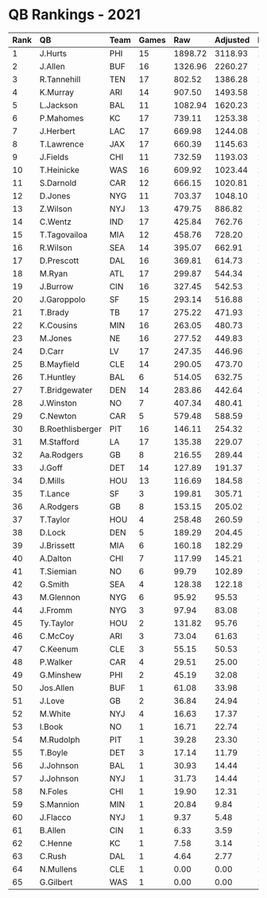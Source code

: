 # QB Rankings - 2021

| Rank | QB               | Team | Games | Raw     | Adjusted | Difficulty | Avg/Game | Normalized |
| :----| :----------------| :----| :-----| :-------| :--------| :----------| :--------| :----------|
| 1    | J.Hurts          | PHI  | 15    | 1898.72 | 3118.93  | 1.000      | 207.93   | 128.26     |
| 2    | J.Allen          | BUF  | 16    | 1326.96 | 2260.27  | 1.000      | 141.27   | 104.82     |
| 3    | R.Tannehill      | TEN  | 17    | 802.52  | 1386.28  | 1.000      | 81.55    | 79.55      |
| 4    | K.Murray         | ARI  | 14    | 907.50  | 1493.58  | 1.000      | 106.68   | 79.41      |
| 5    | L.Jackson        | BAL  | 11    | 1082.94 | 1620.23  | 1.000      | 147.29   | 78.78      |
| 6    | P.Mahomes        | KC   | 17    | 739.11  | 1253.38  | 1.000      | 73.73    | 75.45      |
| 7    | J.Herbert        | LAC  | 17    | 669.98  | 1244.08  | 1.000      | 73.18    | 75.16      |
| 8    | T.Lawrence       | JAX  | 17    | 660.39  | 1145.63  | 1.000      | 67.39    | 72.13      |
| 9    | J.Fields         | CHI  | 11    | 732.59  | 1193.03  | 1.000      | 108.46   | 67.71      |
| 10   | T.Heinicke       | WAS  | 16    | 609.92  | 1023.44  | 1.000      | 63.97    | 67.61      |
| 11   | S.Darnold        | CAR  | 12    | 666.15  | 1020.81  | 1.000      | 85.07    | 64.19      |
| 12   | D.Jones          | NYG  | 11    | 703.37  | 1048.10  | 1.000      | 95.28    | 63.96      |
| 13   | Z.Wilson         | NYJ  | 13    | 479.75  | 886.82   | 1.000      | 68.22    | 61.37      |
| 14   | C.Wentz          | IND  | 17    | 425.84  | 762.76   | 1.000      | 44.87    | 60.33      |
| 15   | T.Tagovailoa     | MIA  | 12    | 458.76  | 728.20   | 1.000      | 60.68    | 56.34      |
| 16   | R.Wilson         | SEA  | 14    | 395.07  | 662.91   | 1.000      | 47.35    | 55.72      |
| 17   | D.Prescott       | DAL  | 16    | 369.81  | 614.73   | 1.000      | 38.42    | 55.31      |
| 18   | M.Ryan           | ATL  | 17    | 299.87  | 544.34   | 1.000      | 32.02    | 53.59      |
| 19   | J.Burrow         | CIN  | 16    | 327.45  | 542.53   | 1.000      | 33.91    | 53.14      |
| 20   | J.Garoppolo      | SF   | 15    | 293.14  | 516.88   | 1.000      | 34.46    | 51.97      |
| 21   | T.Brady          | TB   | 17    | 275.22  | 471.93   | 1.000      | 27.76    | 51.36      |
| 22   | K.Cousins        | MIN  | 16    | 263.05  | 480.73   | 1.000      | 30.05    | 51.28      |
| 23   | M.Jones          | NE   | 16    | 277.52  | 449.83   | 1.000      | 28.11    | 50.68      |
| 24   | D.Carr           | LV   | 17    | 247.35  | 446.96   | 1.000      | 26.29    | 50.59      |
| 25   | B.Mayfield       | CLE  | 14    | 290.05  | 473.70   | 1.000      | 33.84    | 50.32      |
| 26   | T.Huntley        | BAL  | 6     | 514.05  | 632.75   | 1.000      | 105.46   | 49.67      |
| 27   | T.Bridgewater    | DEN  | 14    | 283.86  | 442.64   | 1.000      | 31.62    | 49.44      |
| 28   | J.Winston        | NO   | 7     | 407.34  | 480.41   | 1.000      | 68.63    | 48.37      |
| 29   | C.Newton         | CAR  | 5     | 579.48  | 588.59   | 1.000      | 117.72   | 47.93      |
| 30   | B.Roethlisberger | PIT  | 16    | 146.11  | 254.32   | 1.000      | 15.89    | 44.47      |
| 31   | M.Stafford       | LA   | 17    | 135.38  | 229.07   | 1.000      | 13.47    | 43.87      |
| 32   | Aa.Rodgers       | GB   | 8     | 216.55  | 289.44   | 1.000      | 36.18    | 43.41      |
| 33   | J.Goff           | DET  | 14    | 127.89  | 191.37   | 1.000      | 13.67    | 42.27      |
| 34   | D.Mills          | HOU  | 13    | 116.69  | 184.58   | 1.000      | 14.20    | 41.92      |
| 35   | T.Lance          | SF   | 3     | 199.81  | 305.71   | 1.000      | 101.90   | 41.52      |
| 36   | A.Rodgers        | GB   | 8     | 153.15  | 205.02   | 1.000      | 25.63    | 41.49      |
| 37   | T.Taylor         | HOU  | 4     | 258.48  | 260.59   | 1.000      | 65.15    | 41.32      |
| 38   | D.Lock           | DEN  | 5     | 189.29  | 204.45   | 1.000      | 40.89    | 40.68      |
| 39   | J.Brissett       | MIA  | 6     | 160.18  | 182.29   | 1.000      | 30.38    | 40.52      |
| 40   | A.Dalton         | CHI  | 7     | 117.99  | 145.21   | 1.000      | 20.74    | 39.95      |
| 41   | T.Siemian        | NO   | 6     | 99.79   | 102.89   | 1.000      | 17.15    | 39.14      |
| 42   | G.Smith          | SEA  | 4     | 128.38  | 122.18   | 1.000      | 30.54    | 38.92      |
| 43   | M.Glennon        | NYG  | 6     | 95.92   | 95.53    | 1.000      | 15.92    | 38.75      |
| 44   | J.Fromm          | NYG  | 3     | 97.94   | 83.08    | 1.000      | 27.69    | 38.09      |
| 45   | Ty.Taylor        | HOU  | 2     | 131.82  | 95.76    | 1.000      | 47.88    | 38.07      |
| 46   | C.McCoy          | ARI  | 3     | 73.04   | 61.63    | 1.000      | 20.54    | 37.76      |
| 47   | C.Keenum         | CLE  | 3     | 55.15   | 50.53    | 1.000      | 16.84    | 37.59      |
| 48   | P.Walker         | CAR  | 4     | 29.51   | 25.00    | 1.000      | 6.25     | 37.25      |
| 49   | G.Minshew        | PHI  | 2     | 45.19   | 32.08    | 1.000      | 16.04    | 37.23      |
| 50   | Jos.Allen        | BUF  | 1     | 61.08   | 33.98    | 1.000      | 33.98    | 37.15      |
| 51   | J.Love           | GB   | 2     | 36.84   | 24.94    | 1.000      | 12.47    | 37.14      |
| 52   | M.White          | NYJ  | 4     | 16.63   | 17.37    | 1.000      | 4.34     | 37.11      |
| 53   | I.Book           | NO   | 1     | 16.71   | 22.74    | 1.000      | 22.74    | 37.06      |
| 54   | M.Rudolph        | PIT  | 1     | 39.28   | 23.30    | 1.000      | 23.30    | 37.04      |
| 55   | T.Boyle          | DET  | 3     | 17.14   | 11.79    | 1.000      | 3.93     | 37.00      |
| 56   | J.Johnson        | BAL  | 1     | 30.93   | 14.44    | 1.000      | 14.44    | 36.96      |
| 57   | J.Johnson        | NYJ  | 1     | 31.73   | 14.44    | 1.000      | 14.44    | 36.96      |
| 58   | N.Foles          | CHI  | 1     | 19.90   | 12.31    | 1.000      | 12.31    | 36.94      |
| 59   | S.Mannion        | MIN  | 1     | 20.84   | 9.84     | 1.000      | 9.84     | 36.91      |
| 60   | J.Flacco         | NYJ  | 1     | 9.37    | 5.48     | 1.000      | 5.48     | 36.87      |
| 61   | B.Allen          | CIN  | 1     | 6.33    | 3.59     | 1.000      | 3.59     | 36.85      |
| 62   | C.Henne          | KC   | 1     | 7.58    | 3.14     | 1.000      | 3.14     | 36.84      |
| 63   | C.Rush           | DAL  | 1     | 4.64    | 2.77     | 1.000      | 2.77     | 36.84      |
| 64   | N.Mullens        | CLE  | 1     | 0.00    | 0.00     | 1.000      | 0.00     | 36.81      |
| 65   | G.Gilbert        | WAS  | 1     | 0.00    | 0.00     | 1.000      | 0.00     | 36.81      |

